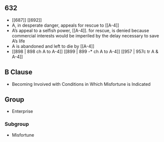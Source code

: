 ## 632
- [[687]] [[692]] 
- A, in desperate danger, appeals for rescue to [[A-4]]
- A’s appeal to a selfish power, [[A-4]]. for rescue, is denied because commercial interests would be imperiled by the delay necessary to save A’s life
- A is abandoned and left to die by [[A-4]]
- [[898 | 898 ch A to A-4]] [[899 | 899 -* ch A to A-4]] [[957 | 957c tr A &amp; A-4]] 

## B Clause
- Becoming Invoived with Conditions in Which Misfortune is Indicated

## Group
- Enterprise

### Subgroup
- Misfortune

